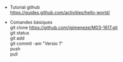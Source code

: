 * Tutorial github  
https://guides.github.com/activities/hello-world/
  
* Comandes bàsiques  
git clone https://github.com/jgimeneze/M03-1617.git  
git status  
git add  
git commit -am "Versio 1"  
push  
pull  
